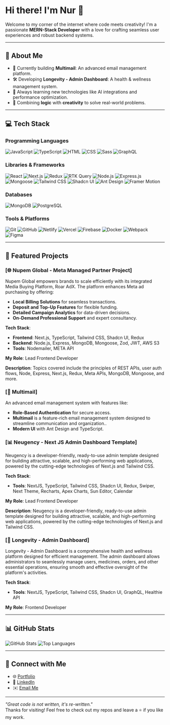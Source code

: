 # Hi there! I'm Nur 👋
Welcome to my corner of the internet where code meets creativity! I'm a passionate **MERN-Stack Developer** with a love for crafting seamless user experiences and robust backend systems.

---

## 🚀 About Me
- 🔭 Currently building **Multimail**: An advanced email management platform.
- 🛠️ Developing **Longevity - Admin Dashboard**: A health & wellness management system.
- 🌱 Always learning new technologies like AI integrations and performance optimization.
- 🎨 Combining **logic** with **creativity** to solve real-world problems.

---

## 💻 Tech Stack
### Programming Languages
![JavaScript](https://img.shields.io/badge/-JavaScript-F7DF1E?logo=javascript&logoColor=black)
![TypeScript](https://img.shields.io/badge/-TypeScript-3178C6?logo=typescript&logoColor=white)
![HTML](https://img.shields.io/badge/-HTML-E34F26?logo=html5&logoColor=white)
![CSS](https://img.shields.io/badge/-CSS-1572B6?logo=css3&logoColor=white)
![Sass](https://img.shields.io/badge/-Sass-CC6699?logo=sass&logoColor=white)
![GraphQL](https://img.shields.io/badge/-GraphQL-E10098?logo=graphql&logoColor=white)

### Libraries & Frameworks
![React](https://img.shields.io/badge/-React-61DAFB?logo=react&logoColor=black)
![Next.js](https://img.shields.io/badge/-Next.js-000000?logo=next.js&logoColor=white)
![Redux](https://img.shields.io/badge/-Redux-764ABC?logo=redux&logoColor=white)
![RTK Query](https://img.shields.io/badge/-RTK%20Query-764ABC?logo=redux&logoColor=white)
![Node.js](https://img.shields.io/badge/-Node.js-339933?logo=node.js&logoColor=white)
![Express.js](https://img.shields.io/badge/-Express.js-000000?logo=express&logoColor=white)
![Mongoose](https://img.shields.io/badge/-Mongoose-880000?logo=mongoose&logoColor=white)
![Tailwind CSS](https://img.shields.io/badge/-Tailwind%20CSS-38B2AC?logo=tailwind-css&logoColor=white)
![Shadcn UI](https://img.shields.io/badge/-Shadcn%20UI-000000?logo=shadcn&logoColor=white)
![Ant Design](https://img.shields.io/badge/-Ant%20Design-0170FE?logo=ant-design&logoColor=white)
![Framer Motion](https://img.shields.io/badge/-Framer%20Motion-0055FF?logo=framer&logoColor=white)

### Databases
![MongoDB](https://img.shields.io/badge/-MongoDB-47A248?logo=mongodb&logoColor=white)
![PostgreSQL](https://img.shields.io/badge/-PostgreSQL-336791?logo=postgresql&logoColor=white)

### Tools & Platforms
![Git](https://img.shields.io/badge/-Git-F05032?logo=git&logoColor=white)
![GitHub](https://img.shields.io/badge/-GitHub-181717?logo=github&logoColor=white)
![Netlify](https://img.shields.io/badge/-Netlify-00C7B7?logo=netlify&logoColor=white)
![Vercel](https://img.shields.io/badge/-Vercel-000000?logo=vercel&logoColor=white)
![Firebase](https://img.shields.io/badge/-Firebase-FFCA28?logo=firebase&logoColor=black)
![Docker](https://img.shields.io/badge/-Docker-2496ED?logo=docker&logoColor=white)
![Webpack](https://img.shields.io/badge/-Webpack-8DD6F9?logo=webpack&logoColor=black)
![Figma](https://img.shields.io/badge/-Figma-F24E1E?logo=figma&logoColor=white)

---

## 🌟 Featured Projects

### [🌐 Nupem Global - Meta Managed Partner Project]
Nupem Global empowers brands to scale efficiently with its integrated Media Buying Platform, Roar AdX. The platform enhances Meta ad purchasing by offering:
- **Local Billing Solutions** for seamless transactions.
- **Deposit and Top-Up Features** for flexible funding.
- **Detailed Campaign Analytics** for data-driven decisions.
- **On-Demand Professional Support** and expert consultancy.

**Tech Stack**:
- **Frontend**: Next.js, TypeScript, Tailwind CSS, Shadcn UI, Redux
- **Backend**: Node.js, Express, MongoDB, Mongoose, Zod, JWT, AWS S3
- **Tools**: Nodemailer, META API

**My Role**: Lead Frontend Developer

**Description**: Topics covered include the principles of REST APIs, user auth flows, Node, Express, Next.js, Redux, Meta APIs, MongoDB, Mongoose, and more.

### [📧 Multimail]
An advanced email management system with features like:
- **Role-Based Authentication** for secure access.
- **Multimail** is a feature-rich email management system designed to streamline communication and organization..
- **Modern UI** with Ant Design and TypeScript.

### [📊 Neugency - Next JS Admin Dashboard Template]
Neugency is a developer-friendly, ready-to-use admin template designed for building attractive, scalable, and high-performing web applications, powered by the cutting-edge technologies of Next.js and Tailwind CSS.

**Tech Stack**:
- **Tools**: NextJS, TypeScript, Tailwind CSS, Shadcn UI, Redux, Swiper, Next Theme, Recharts, Apex Charts, Sun Editor, Calendar

**My Role**: Lead Frontend Developer

**Description**: Neugency is a developer-friendly, ready-to-use admin template designed for building attractive, scalable, and high-performing web applications, powered by the cutting-edge technologies of Next.js and Tailwind CSS.


### [💊 Longevity - Admin Dashboard]
Longevity - Admin Dashboard is a comprehensive health and wellness platform designed for efficient management. The admin dashboard allows administrators to seamlessly manage users, medicines, orders, and other essential operations, ensuring smooth and effective oversight of the platform's activities.

**Tech Stack**:
- **Tools**: NextJS, TypeScript, Tailwind CSS, Shadcn UI, GraphQL, Healthie API

**My Role**: Frontend Developer

---

## 📊 GitHub Stats
![GitHub Stats](https://github-readme-stats.vercel.app/api?username=programmer-nur&show_icons=true&theme=gruvbox)
![Top Languages](https://github-readme-stats.vercel.app/api/top-langs/?username=programmer-nur&layout=compact&theme=gruvbox)

---

## 🤝 Connect with Me
- 🌐 [Portfolio](https://programmer-nur.vercel.app/)
- 💼 [LinkedIn](https://www.linkedin.com/in/programmer-nur)
- ✉️ [Email Me](mailto:mohammadnur5480@gmail.com)

---

_"Great code is not written, it's re-written."_  
Thanks for visiting! Feel free to check out my repos and leave a ⭐ if you like my work.
